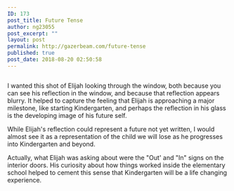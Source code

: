 ```yaml
---
ID: 173
post_title: Future Tense
author: ng23055
post_excerpt: ""
layout: post
permalink: http://gazerbeam.com/future-tense
published: true
post_date: 2018-08-20 02:50:58
---
```

<!-- wp:image {"id":138} -->
<figure class="wp-block-image"><img src="http://gazerbeam.com/wp-content/uploads/2018/08/img_1657.jpg" alt="" class="wp-image-138"/></figure>
<!-- /wp:image -->

<!-- wp:paragraph -->
<p>I wanted this shot of Elijah looking through the window, both because you can see his reflection in the window, and because that reflection appears blurry. It helped to capture the feeling that Elijah is approaching a major milestone, like starting Kindergarten, and perhaps the reflection in his glass is the developing image of his future self.</p>
<!-- /wp:paragraph -->

<!-- wp:paragraph -->
<p>While Elijah's reflection could represent a future not yet written, I would almost see it as a representation of the child we will lose as he progresses into Kindergarten and beyond. </p>
<!-- /wp:paragraph -->

<!-- wp:paragraph -->
<p>Actually, what Elijah was asking about were the "Out' and "In" signs on the interior doors. His curiosity about how things worked inside the elementary school helped to cement this sense that Kindergarten will be a life changing experience.</p>
<!-- /wp:paragraph -->
